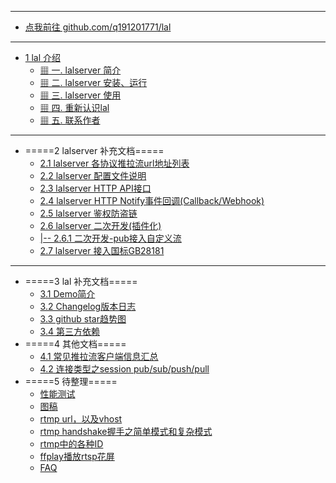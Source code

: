 * ***
* [点我前往 github.com/q191201771/lal](https://github.com/q191201771/lal)
* ***
* [1 lal 介绍](README.md)
  * [     ▦ 一. lalserver 简介](/?id=%e2%96%a6-%e4%b8%80-lalserver-%e7%ae%80%e4%bb%8b)
  * [     ▦ 二. lalserver 安装、运行](/?id=%e2%96%a6-%e4%ba%8c-lalserver-%e5%ae%89%e8%a3%85%e3%80%81%e8%bf%90%e8%a1%8c)
  * [     ▦ 三. lalserver 使用](/?id=%e2%96%a6-%e4%b8%89-lalserver-%e4%bd%bf%e7%94%a8)
  * [     ▦ 四. 重新认识lal](/?id=%e2%96%a6-%e5%9b%9b-%e9%87%8d%e6%96%b0%e8%ae%a4%e8%af%86lal)
  * [     ▦ 五. 联系作者](/?id=%e2%96%a6-%e4%ba%94-%e8%81%94%e7%b3%bb%e4%bd%9c%e8%80%85)
* ***
* =====2 lalserver 补充文档=====
  * [2.1 lalserver 各协议推拉流url地址列表](streamurllist.md)
  * [2.2 lalserver 配置文件说明](ConfigBrief.md)
  * [2.3 lalserver HTTP API接口](HTTPAPI.md)
  * [2.4 lalserver HTTP Notify事件回调(Callback/Webhook)](HTTPNotify.md)
  * [2.5 lalserver 鉴权防盗链](auth.md)
  * [2.6 lalserver 二次开发(插件化)](customize.md)
  * [|-- 2.6.1 二次开发-pub接入自定义流](customize_pub.md)
  * [2.7 lalserver 接入国标GB28181](gb28181.md)
* ***
* =====3 lal 补充文档=====
  * [3.1 Demo简介](DEMO.md)
  * [3.2 Changelog版本日志](CHANGELOG.md)
  * [3.3 github star趋势图](StarChart.md)
  * [3.4 第三方依赖](ThirdDeps.md)
* =====4 其他文档=====
  * [4.1 常见推拉流客户端信息汇总](CommonClient.md)
  * [4.2 连接类型之session pub/sub/push/pull](Session.md)
* =====5 待整理=====
  * [性能测试](Test.md)
  * [图稿](Drawing.md)
  * [rtmp url，以及vhost](RTMPURLVhost.md)
  * [rtmp handshake握手之简单模式和复杂模式](RTMPHandshake.md)
  * [rtmp中的各种ID](RTMPID.md)
  * [ffplay播放rtsp花屏](RTSPFFPlayBlur.md)
  * [FAQ](FAQ.md)
